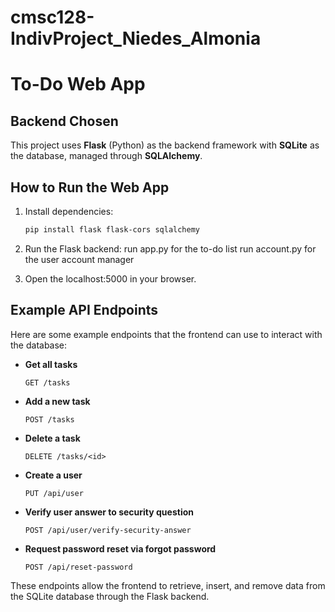 # cmsc128-IndivProject_Niedes_Almonia

# To-Do Web App

## Backend Chosen
This project uses **Flask** (Python) as the backend framework with **SQLite** as the database, managed through **SQLAlchemy**.

## How to Run the Web App
1. Install dependencies:
   ```bash
   pip install flask flask-cors sqlalchemy
   ```

2. Run the Flask backend:
   run app.py for the to-do list
   run account.py for the user account manager

3. Open the localhost:5000 in your browser.

## Example API Endpoints
Here are some example endpoints that the frontend can use to interact with the database:

- **Get all tasks**
  ```http
  GET /tasks
  ```

- **Add a new task**
  ```http
  POST /tasks
  ```

- **Delete a task**
  ```http
  DELETE /tasks/<id>
  ```

- **Create a user**
  ```
  PUT /api/user
  ```
  
- **Verify user answer to security question**
  ```
  POST /api/user/verify-security-answer
  ```

- **Request password reset via forgot password**
  ```
  POST /api/reset-password
  ```

These endpoints allow the frontend to retrieve, insert, and remove data from the SQLite database through the Flask backend.
